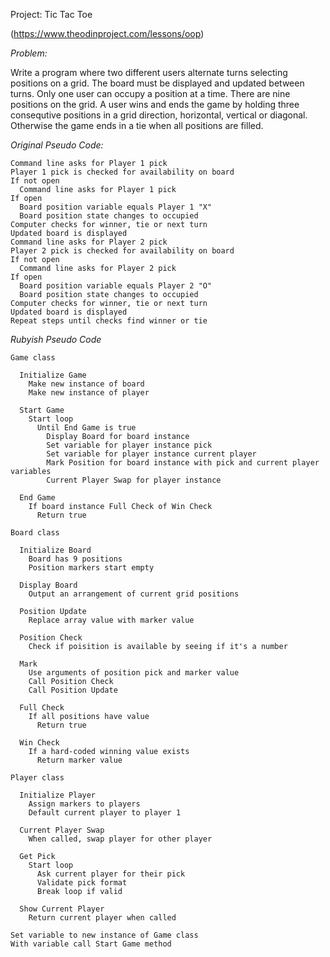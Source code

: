Project: Tic Tac Toe

(https://www.theodinproject.com/lessons/oop)

*Problem:*

Write a program where two different users alternate turns selecting positions on a grid. The board must be displayed and updated between turns. Only one user can occupy a position at a time. There are nine positions on the grid. A user wins and ends the game by holding three consequtive positions in a grid direction, horizontal, vertical or diagonal. Otherwise the game ends in a tie when all positions are filled.

*Original Pseudo Code:*
~~~
Command line asks for Player 1 pick
Player 1 pick is checked for availability on board
If not open
  Command line asks for Player 1 pick
If open
  Board position variable equals Player 1 "X"
  Board position state changes to occupied
Computer checks for winner, tie or next turn
Updated board is displayed
Command line asks for Player 2 pick
Player 2 pick is checked for availability on board
If not open
  Command line asks for Player 2 pick
If open
  Board position variable equals Player 2 "O"
  Board position state changes to occupied
Computer checks for winner, tie or next turn
Updated board is displayed
Repeat steps until checks find winner or tie
~~~

*Rubyish Pseudo Code*
~~~
Game class

  Initialize Game
    Make new instance of board
    Make new instance of player

  Start Game
    Start loop
      Until End Game is true
        Display Board for board instance
        Set variable for player instance pick
        Set variable for player instance current player
        Mark Position for board instance with pick and current player variables
        Current Player Swap for player instance
  
  End Game
    If board instance Full Check of Win Check
      Return true
      
Board class

  Initialize Board
    Board has 9 positions
    Position markers start empty

  Display Board
    Output an arrangement of current grid positions

  Position Update
    Replace array value with marker value
  
  Position Check
    Check if poisition is available by seeing if it's a number
  
  Mark
    Use arguments of position pick and marker value
    Call Position Check
    Call Position Update
  
  Full Check
    If all positions have value
      Return true
  
  Win Check
    If a hard-coded winning value exists
      Return marker value

Player class

  Initialize Player
    Assign markers to players
    Default current player to player 1
  
  Current Player Swap
    When called, swap player for other player
    
  Get Pick
    Start loop
      Ask current player for their pick
      Validate pick format
      Break loop if valid
  
  Show Current Player
    Return current player when called

Set variable to new instance of Game class
With variable call Start Game method  
~~~





